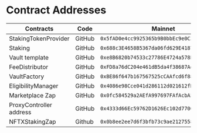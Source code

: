 # Contract Addresses

| **Contracts**           | **Code** | **Mainnet**                                  |
| ----------------------- | -------- | -------------------------------------------- |
| StakingTokenProvider    | GitHub   | `0x5fAD0e4cc9925365b9B0bbEc9e0C3536c0B1a5C7` |
| Staking                 | GitHub   | `0x688c3E4658B5367da06fd629E41879beaB538E37` |
| Vault template          | GitHub   | `0xe8B6820b74533c27786E4724a578Bfca28D97BD1` |
| FeeDistributor          | GitHub   | `0xFD8a76dC204e461dB5da4f38687AdC9CC5ae4a86` |
| VaultFactory            | GitHub   | `0xBE86f647b167567525cCAAfcd6f881F1Ee558216` |
| EligibilityManager      | GitHub   | `0x4086e98Cce041d286112d021612fD894cFed94D5` |
| Marketplace Zap         | GitHub   | `0x0fc584529a2AEfA997697FAfAcbA5831faC0c22d` |
| ProxyController address | GitHub   | `0x4333d66Ec59762D1626Ec102d7700E64610437Df` |
| NFTXStakingZap          | Github   | `0x0b8ee2ee7d6f3bfb73c9ae2127558d1172b65fb1` |
